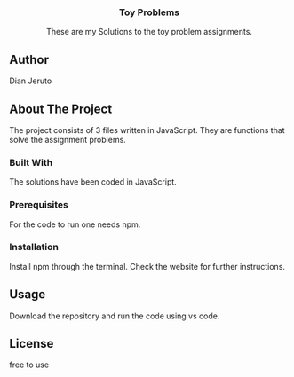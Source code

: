 
<div align="center">

  <h3 align="center">Toy Problems</h3>

  <p align="center">
    These are my Solutions to the toy problem assignments.
  </p>
</div>

## Author
Dian Jeruto 

## About The Project

The project consists of 3 files written in JavaScript. They are functions that solve the assignment problems.

### Built With

The solutions have been coded in JavaScript.

### Prerequisites

For the code to run one needs npm.

### Installation

Install npm through the terminal. Check the website for further instructions.

## Usage
Download the repository and run the code using vs code.

## License
free to use

